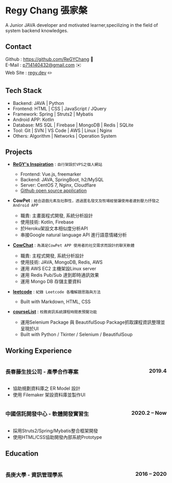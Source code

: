 # Regy Chang 張家槃

A Junior JAVA developer and motivated learner,specilizing in the field of system backend knowledges.

## Contact
Github : <a href="https://github.com/ReGYChang">https://github.com/ReGYChang</a> :floppy_disk:<br>
E-Mail : <a href="mailto:p714140432@gmail.com">p714140432@gmail.com</a> :envelope:<br>
Web Site : <a href="regy.dev">regy.dev</a> :pencil2:

## Tech Stack
- Backend: JAVA | Python
- Frontend: HTML | CSS | JavaScript / JQuery
- Framework: Spring | Struts2 | Mybatis
- Android APP: Kotlin
- Database: MS SQL | Firebase | MongoDB | Redis | SQLite
- Tool: Git | SVN | VS Code | AWS | Linux | Nginx
- Others: Algorithm | Networks | Operation System

## Projects
- **[ReGY's Inspiration](https://regy.dev)** : `自行架設於VPS之個人網站`
  - Frontend: Vue.js, freemarker
  - Backend: JAVA, SpringBoot, h2/MySQL
  - Server: CentOS 7, Nginx, Cloudflare
  - <a href="https://github.com/ReGYChang/halo">Github open source application</a>
  
- **CowPet** : `結合遊戲元素及社群性，透過匿名發文及牧場經營讓使用者達到壓力抒發之Android APP`
  - 職責: 主畫面程式開發, 系統分析設計 
  - 使用技術: Kotlin, Firebase
  - 於Heroku架設文本相似度分析API
  - 串接Google natural language API 進行語意情緒分析
- **[CowChat](https://github.com/cowpetno1/CowChat)** : `為滿足CowPet APP 使用者的社交需求而設計的聊天軟體`
  - 職責: 主程式開發, 系統分析設計
  - 使用技術: JAVA, MongoDB, Redis, AWS
  - 運用 AWS EC2 主機架設Linux server
  - 運用 Redis Pub/Sub 達到即時通訊效果 
  - 運用 Mongo DB 存儲主要資料
- **[leetcode](https://github.com/ReGYChang/LeetCode)** : `紀錄 Leetcode 各種解題思路與方法`
  - Built with Markdown, HTML, CSS
- **[courseList](https://github.com/repo-analytics/repo-analytics.github.io)** : `校務資訊系統課程時間表預覽功能`
  - 運用Selenium Package 與 BeautifulSoup Package抓取課程資訊整理並呈現於UI
  - Built with Python / Tkinter / Selenium / BeautifulSoup

## Working Experience
<h3 style="float : left" >長春藤生技公司 - 產學合作專案</h3>
<h3 style="float : right">2019.4</h3>
<div style="content:'';display:table;;clear:both"></div>

- 協助規劃資料庫之 ER Model 設計
- 使用 Filemaker 架設資料庫並製作UI 

<h3 style="float : left">中國信託開發中心 - 軟體開發實習生</h3>
<h3 style="float : right">2020.2 – Now</h3>
<div style="content:'';display:table;;clear:both"></div>

- 採用Struts2/Spring/Mybatis整合框架開發
- 使用HTML/CSS協助開發內部系統Prototype

## Education
<h3 style="float : left">長庚大學 - 資訊管理學系</h3>
<h3 style="float : right">2016 – 2020</h3>



